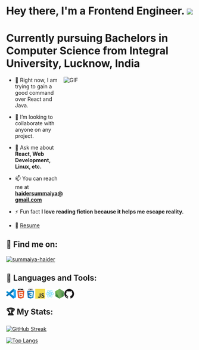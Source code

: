 
# Hey there, I'm a Frontend Engineer. ![](https://komarev.com/ghpvc/?username=summaiyahaider&label=Profile%20views&color=0e75b6&style=flat)
# Currently pursuing Bachelors in Computer Science from Integral University, Lucknow, India 
<img align="right" alt="GIF" src="https://media0.giphy.com/media/rsUGLKwgSvSxmq1VrZ/giphy.gif?cid=790b7611c5e7c2f93c79400e7b31793a8bbd6c2f90f21ddd&rid=giphy.gif&ct=s" width="350" height="330" />

- 🚀 Right now, I am trying to gain a good command over React and Java.

- 👯 I’m looking to collaborate with anyone on any project.

- 💬 Ask me about **React, Web Development, Linux, etc.**

- 📫 You can reach me at **haidersummaiya@gmail.com**

- ⚡ Fun fact **I love reading fiction because it helps me escape reality.**

- 📝 [Resume](https://drive.google.com/file/d/1J3z1KUlLrSL1NK3JvD2siJRX0jW0VOpS/view?usp=sharing)

## :email: Find me on:  
<p align="left">
<a href="https://www.linkedin.com/in/summaiya-haider-4a49a0188/" target="blank"><img align="center" src="https://raw.githubusercontent.com/rahuldkjain/github-profile-readme-generator/master/src/images/icons/Social/linked-in-alt.svg" alt="summaiya-haider" height="25" width="25" /></a>

</p>

## 🧰 Languages and Tools:

<img align="left" alt="Visual Studio Code" width="26px" src="https://raw.githubusercontent.com/github/explore/80688e429a7d4ef2fca1e82350fe8e3517d3494d/topics/visual-studio-code/visual-studio-code.png" />
<img align="left" alt="HTML5" width="26px" src="https://raw.githubusercontent.com/github/explore/80688e429a7d4ef2fca1e82350fe8e3517d3494d/topics/html/html.png" />
<img align="left" alt="CSS3" width="26px" src="https://raw.githubusercontent.com/github/explore/80688e429a7d4ef2fca1e82350fe8e3517d3494d/topics/css/css.png" />
<img align="left" alt="JavaScript" width="26px" src="https://raw.githubusercontent.com/github/explore/80688e429a7d4ef2fca1e82350fe8e3517d3494d/topics/javascript/javascript.png" />
<img align="left" alt="React" width="26px" src="https://raw.githubusercontent.com/github/explore/80688e429a7d4ef2fca1e82350fe8e3517d3494d/topics/react/react.png" />
<img align="left" alt="Node.js" width="26px" src="https://raw.githubusercontent.com/github/explore/80688e429a7d4ef2fca1e82350fe8e3517d3494d/topics/nodejs/nodejs.png" />
<img align="left" alt="GitHub" width="26px" src="https://raw.githubusercontent.com/github/explore/78df643247d429f6cc873026c0622819ad797942/topics/github/github.png" />
<br>

## :trophy: My Stats:
<p align="center">

[![GitHub Streak](https://streak-stats.demolab.com/?user=summaiyahaider)](https://git.io/streak-stats)

[![Top Langs](https://github-readme-stats.vercel.app/api/top-langs/?username=summaiyahaider&layout=compact)](https://github.com/anuraghazra/github-readme-stats)
 
 </p>
 
</div>


<!---
summaiyahaider/summaiyahaider is a ✨ special ✨ repository because its `README.md` (this file) appears on your GitHub profile.
You can click the Preview link to take a look at your changes.
--->
